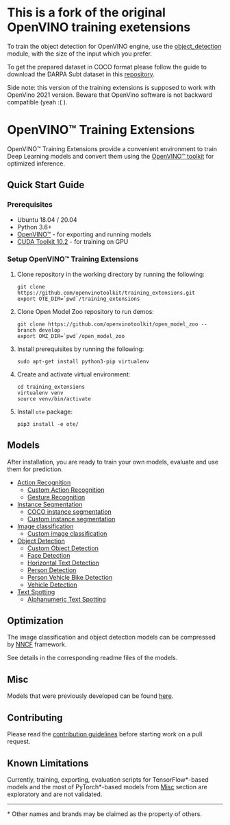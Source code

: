 # This is a fork of the original OpenVINO training exetensions
To train the object detection for OpenVINO engine, use the [object_detection](models/object_detection/model_templates/custom-object-detection)  module, with the size of the input which you prefer.

To get the prepared dataset in COCO format please follow the guide to download the DARPA Subt dataset in this [repository](https://github.com/ctu-mrs/vision_datasets).

Side note: this version of the training extensions is supposed to work with OpenVino 2021 version. Beware that OpenVino software is not backward compatible (yeah :( ).



# OpenVINO™ Training Extensions

OpenVINO™ Training Extensions provide a convenient environment to train
Deep Learning models and convert them using the [OpenVINO™
toolkit](https://software.intel.com/en-us/openvino-toolkit) for optimized
inference.

## Quick Start Guide

### Prerequisites
* Ubuntu 18.04 / 20.04
* Python 3.6+
* [OpenVINO™](https://software.intel.com/en-us/openvino-toolkit) - for exporting and running models
* [CUDA Toolkit 10.2](https://developer.nvidia.com/cuda-10.2-download-archive) - for training on GPU

### Setup OpenVINO™ Training Extensions

1. Clone repository in the working directory by running the following:
    ```
    git clone https://github.com/openvinotoolkit/training_extensions.git
    export OTE_DIR=`pwd`/training_extensions
    ```

2. Clone Open Model Zoo repository to run demos:
    ```
    git clone https://github.com/openvinotoolkit/open_model_zoo --branch develop
    export OMZ_DIR=`pwd`/open_model_zoo
    ```

3. Install prerequisites by running the following:
    ```
    sudo apt-get install python3-pip virtualenv
    ```

4. Create and activate virtual environment:
    ```
    cd training_extensions
    virtualenv venv
    source venv/bin/activate
    ```

6. Install `ote` package:
    ```
    pip3 install -e ote/
    ```

## Models

After installation, you are ready to train your own models, evaluate and use
them for prediction.

* [Action Recognition](models/action_recognition)
  - [Custom Action Recognition](models/action_recognition/model_templates/custom-action-recognition)
  - [Gesture Recognition](models/action_recognition/model_templates/gesture-recognition)
* [Instance Segmentation](models/instance_segmentation)
  - [COCO instance segmentation](models/instance_segmentation/model_templates/coco-instance-segmentation)
  - [Custom instance segmentation](models/instance_segmentation/model_templates/custom-instance-segmentation)
* [Image classification](models/image_classification)
  - [Custom image classification](models/image_classification/model_templates/custom-classification)
* [Object Detection](models/object_detection)
  - [Custom Object Detection](models/object_detection/model_templates/custom-object-detection)
  - [Face Detection](models/object_detection/model_templates/face-detection)
  - [Horizontal Text Detection](models/object_detection/model_templates/horizontal-text-detection)
  - [Person Detection](models/object_detection/model_templates/person-detection)
  - [Person Vehicle Bike Detection](models/object_detection/model_templates/person-vehicle-bike-detection)
  - [Vehicle Detection](models/object_detection/model_templates/vehicle-detection)
* [Text Spotting](models/text_spotting)
  - [Alphanumeric Text Spotting](models/text_spotting/model_templates/alphanumeric-text-spotting)

## Optimization

The image classification and object detection models can be compressed
by [NNCF](https://github.com/openvinotoolkit/nncf) framework.

See details in the corresponding readme files of the models.

## Misc

Models that were previously developed can be found [here](misc).

## Contributing

Please read the [contribution guidelines](CONTRIBUTING.md) before starting work on a pull request.

## Known Limitations

Currently, training, exporting, evaluation scripts for TensorFlow\*-based models and the most of PyTorch\*-based models from [Misc](#misc) section are exploratory and are not validated.

---
\* Other names and brands may be claimed as the property of others.
